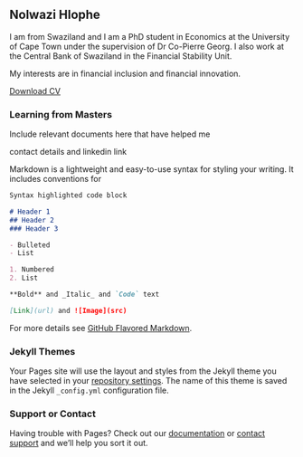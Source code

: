 ## Nolwazi Hlophe

I am from Swaziland and I am a PhD student in Economics at the University of Cape Town under the supervision of Dr Co-Pierre Georg. I also work at the Central Bank of Swaziland in the Financial Stability Unit.

My interests are in financial inclusion and financial innovation.

[Download CV]()

### Learning from Masters

Include relevant documents here that have helped me

contact details and linkedin link 

Markdown is a lightweight and easy-to-use syntax for styling your writing. It includes conventions for

```markdown
Syntax highlighted code block

# Header 1
## Header 2
### Header 3

- Bulleted
- List

1. Numbered
2. List

**Bold** and _Italic_ and `Code` text

[Link](url) and ![Image](src)
```

For more details see [GitHub Flavored Markdown](https://guides.github.com/features/mastering-markdown/).

### Jekyll Themes

Your Pages site will use the layout and styles from the Jekyll theme you have selected in your [repository settings](https://github.com/nolwazihlophe/nolwazi/settings). The name of this theme is saved in the Jekyll `_config.yml` configuration file.

### Support or Contact

Having trouble with Pages? Check out our [documentation](https://help.github.com/categories/github-pages-basics/) or [contact support](https://github.com/contact) and we’ll help you sort it out.
